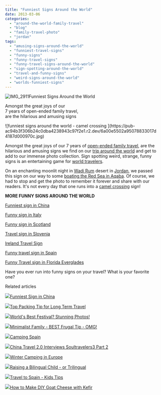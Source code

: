 ```yaml
---
title: "Funniest Signs Around the World"
date: 2013-03-06
categories: 
  - "around-the-world-family-travel"
  - "blog"
  - "family-travel-photo"
  - "jordan"
tags: 
  - "amusing-signs-around-the-world"
  - "funniest-travel-signs"
  - "funny-signs"
  - "funny-travel-signs"
  - "funny-travel-signs-around-the-world"
  - "sign-spotting-around-the-world"
  - "travel-and-funny-signs"
  - "weird-signs-around-the-world"
  - "worlds-funniest-signs"
---
```


![IMG_2911](https://pub-ac94b3f306b24c0dba4238943c97f2e1.r2.dev/6a00e5502a95078833017c3758978a970b.jpg)Funniest Signs Around the World  
  
Amongst the great joys of our  
7 years of open-ended family travel,  
are the hilarious and amusing signs

<!--more--> ![funniest signs around the world - camel crossing ](https://pub-ac94b3f306b24c0dba4238943c97f2e1.r2.dev/6a00e5502a95078833017d4187d000970c.jpg)  
  
Amongst the great joys of our 7 years of [open-ended family travel](http://soultravelers3new.local/2012/12/around-the-world-family-travel.html "RTW long term travel"), are the hilarious and amusing signs we find on our [trip around the world](http://soultravelers3new.local/2010/04/around-the-world-family-travel-soultravelers3-digital-nomad-global-international-family-travel.html "family trip around the world") and get to add to our immense photo collection. Sign spotting weird, strange, funny signs is an entertaining game for [world travelers](http://soultravelers3new.local/2010/09/8-reasons-for-a-family-world-trip-international-vacations-holidays-abroad-longterm-travel-rtw.html "family world travelers").  
  
On an enchanting moonlit night in [Wadi Rum](http://soultravelers3new.local/2012/07/wadi-rum-jordan.html "wadi rum") desert in [Jordan](http://soultravelers3new.local/2011/05/jordan-family-travel-is-it-safe.html "Jordan travel"), we passed this sign on our way to some [boating the Red Sea in Aqaba](http://soultravelers3new.local/2012/09/boating-aqaba-in-the-middle-east.html "boating aqaba"). Of course, we had to stop and get the photo to remember it forever and share with our readers. It's not every day that one runs into a [camel crossing](http://soultravelers3new.local/2012/06/jordan-family-travel-means-beautiful-baby-camel.html%20 "baby camel") sign!  
  
**MORE FUNNY SIGNS AROUND THE WORLD**  
  
[Funniest sign in China](http://soultravelers3new.local/2013/02/funniest-sign-in-china.html "funniest signs around the world")  
  
[Funny sign in Italy](http://soultravelers3new.local/2012/02/italian-style.html "Funny sign Italy")  
  
[Funny sign in Scotland](http://soultravelers3new.local/2010/06/family-travel-scotland-edinburgh-funny-sign-souvenir-shop-edinburgh-festival-camping.html "funny travel sign in scotland")  
  
[Travel sign in Slovenia](http://soultravelers3new.local/2010/09/family-travel-slovenia-movie-sign-languages-europe-travel-photo-.html "travel sign slovenia")  
  
[Ireland Travel Sign](http://soultravelers3new.local/2011/05/family-travel-ireland-photo-gaelic-colors.html "Ireland travel sign")  
  
[Funny travel sign in Spain](http://soultravelers3new.local/2010/04/aroundtheworld-family-travel-digital-nomads-lifestyle-design-4-hour-workweek-international-vacations.html "funny travel sign spain")  
  
[Funny Travel sign in Florida Everglades](http://soultravelers3new.local/2012/01/funny-travel-signs-part-2.html "funny travel signs")  
  
  
Have you ever run into funny signs on your travel? What is your favorite one?  
  

Related articles

[![](http://i.zemanta.com/142234941_80_80.jpg)](http://soultravelers3new.local/2013/02/funniest-sign-in-china.html)[Funniest Sign in China](http://soultravelers3new.local/2013/02/funniest-sign-in-china.html)

[![](http://i.zemanta.com/149896182_80_80.jpg)](http://soultravelers3new.local/2013/03/top-travel-tip-for-long-term-travel.html)[Top Packing Tip for Long Term Travel](http://soultravelers3new.local/2013/03/top-travel-tip-for-long-term-travel.html)

[![](http://i.zemanta.com/148453097_80_80.jpg)](http://soultravelers3new.local/2013/02/worlds-best-festival-.html)[World's Best Festival? Stunning Photos!](http://soultravelers3new.local/2013/02/worlds-best-festival-.html)

[![](http://i.zemanta.com/148118983_80_80.jpg)](http://soultravelers3new.local/2013/02/minimalist-family-frugal-tip-omg.html)[Minimalist Family - BEST Frugal Tip - OMG!](http://soultravelers3new.local/2013/02/minimalist-family-frugal-tip-omg.html)

[![](http://i.zemanta.com/137403788_80_80.jpg)](http://soultravelers3new.local/2013/01/camping-spain.html)[Camping Spain](http://soultravelers3new.local/2013/01/camping-spain.html)

[![](http://i.zemanta.com/146409563_80_80.jpg)](http://soultravelers3new.local/2013/02/china-travel-20-interviews-soultravelers3-part-2.html)[China Travel 2.0 Interviews Soultravelers3 Part 2](http://soultravelers3new.local/2013/02/china-travel-20-interviews-soultravelers3-part-2.html)

[![](http://i.zemanta.com/146676524_80_80.jpg)](http://soultravelers3new.local/2013/02/winter-camping-in-europe.html)[Winter Camping in Europe](http://soultravelers3new.local/2013/02/winter-camping-in-europe.html)

[![](http://i.zemanta.com/137126168_80_80.jpg)](http://soultravelers3new.local/2013/01/raising-a-bilingual-child-or-trilingual.html)[Raising a Bilingual Child - or Trilingual](http://soultravelers3new.local/2013/01/raising-a-bilingual-child-or-trilingual.html)

[![](http://i.zemanta.com/141156810_80_80.jpg)](http://soultravelers3new.local/2013/01/travel-to-spain-kids-tips.html)[Travel to Spain - Kids Tips](http://soultravelers3new.local/2013/01/travel-to-spain-kids-tips.html)

[![](http://i.zemanta.com/143441271_80_80.jpg)](http://soultravelers3new.local/2013/02/how-to-make-diy-goat-cheese-with-kefir.html)[How to Make DIY Goat Cheese with Kefir](http://soultravelers3new.local/2013/02/how-to-make-diy-goat-cheese-with-kefir.html)
